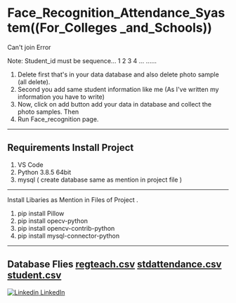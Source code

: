 # Face_Recognition_Attendance_Syastem((For_Colleges _and_Schools))

Can't join Error

Note: Student_id must be sequence... 1 2 3 4 ... ......
1. Delete first that's in your data database and also delete photo sample (all delete).
2. Second you add same student information like me (As I've written my information you have to write)
3. Now, click on add button add your data in database and collect the photo samples. Then
4. Run Face_recognition page.
-----------------------------
Requirements Install Project 
-----------------------------
1. VS Code
2. Python 3.8.5 64bit 
3. mysql ( create database same as mention in project file )
-----------------------------
Install Libaries as Mention in Files of Project .
1. pip install Pillow
2. pip install opecv-python
3. pip install opencv-contrib-python
4. pip install mysql-connector-python
----------------------------------
Database Flies [regteach.csv](https://github.com/222Aryan/Face_Recognition_Attendance_Syastem--For_Colleges_and_Schools/files/10199693/regteach.csv)
[stdattendance.csv](https://github.com/222Aryan/Face_Recognition_Attendance_Syastem--For_Colleges_and_Schools/files/10199694/stdattendance.csv)
[student.csv](https://github.com/222Aryan/Face_Recognition_Attendance_Syastem--For_Colleges_and_Schools/files/10199695/student.csv)
-----------------------------------
[![Linkedin](https://i.stack.imgur.com/gVE0j.png) LinkedIn](https://www.linkedin.com/)
&nbsp;
